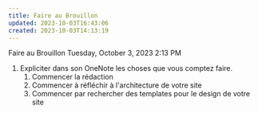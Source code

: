 ```yaml
---
title: Faire au Brouillon
updated: 2023-10-03T16:43:06
created: 2023-10-03T14:13:19
---
```


Faire au Brouillon
Tuesday, October 3, 2023
2:13 PM

1.  Expliciter dans son OneNote les choses que vous comptez faire.
    1.  Commencer la rédaction
    2.  Commencer à réfléchir à l'architecture de votre site
    3.  Commencer par rechercher des templates pour le design de votre site

